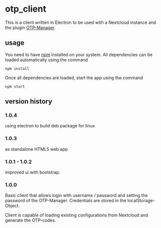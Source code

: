 # otp_client

This is a client written in Electron to be used with a Nextcloud instance and the plugin [OTP-Manager](https://apps.nextcloud.com/apps/otpmanager).

## usage

You need to have [npm](https://docs.npmjs.com/) installed on your system. All dependencies can be loaded automatically using the command

`npm install`

Once all dependencies are loaded, start the app using the command

`npm start`

## version history

### 1.0.4

using electron to build deb package for linux

### 1.0.3

as standalone HTML5 web app

### 1.0.1 - 1.0.2

improved ui with bootstrap.

### 1.0.0

Basic client that allows login with username / password and setting the password of the OTP-Manager.
Credentials are stored in the localStorage-Object.

Client is capable of loading existing configurations from Nextcloud and generate the OTP-codes.
